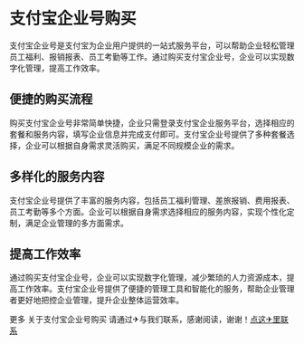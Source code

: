 # 支付宝企业号购买

支付宝企业号是支付宝为企业用户提供的一站式服务平台，可以帮助企业轻松管理员工福利、报销报表、员工考勤等工作。通过购买支付宝企业号，企业可以实现数字化管理，提高工作效率。

## 便捷的购买流程

购买支付宝企业号非常简单快捷，企业只需登录支付宝企业服务平台，选择相应的套餐和服务内容，填写企业信息并完成支付即可。支付宝企业号提供了多种套餐选择，企业可以根据自身需求灵活购买，满足不同规模企业的需求。

## 多样化的服务内容

支付宝企业号提供了丰富的服务内容，包括员工福利管理、差旅报销、费用报表、员工考勤等多个方面。企业可以根据自身需求选择相应的服务内容，实现个性化定制，满足企业管理的多方面需求。

## 提高工作效率

通过购买支付宝企业号，企业可以实现数字化管理，减少繁琐的人力资源成本，提高工作效率。支付宝企业号提供了便捷的管理工具和智能化的服务，帮助企业管理者更好地把控企业管理，提升企业整体运营效率。

更多 关于支付宝企业号购买 请通过✈与我们联系，感谢阅读，谢谢！[点这✈里联系](https://c.k02.cc)
